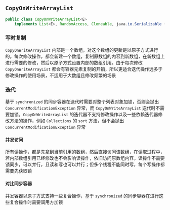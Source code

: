 ## `CopyOnWriteArrayList`
```java
public class CopyOnWriteArrayList<E>
    implements List<E>, RandomAccess, Cloneable, java.io.Serializable {}
```

### 写时复制
`CopyOnWriteArrayList` 内部是一个数组，对这个数组的更新是以原子方式进行的。每次修改操作，都会新建一个数组，复制原数组的内容到新数组，在新数组上进行需要的修改，然后以原子方式设置内部的数组引用。由于每次修改 `CopyOnWriteArrayList` 都会有容器元素复制的开销，所以更适合迭代操作远多于修改操作的使用场景，不适用于大数组且修改频繁的场景

### 迭代
基于 `synchronized` 的同步容器在迭代时需要对整个列表对象加锁，否则会抛出 `ConcurrentModificationException` 异常，而 `CopyOnWriteArrayList` 迭代时不需要加锁。`CopyOnWriteArrayList` 的迭代器不支持修改操作以及一些依赖迭代器修改方法的操作，例如 `Collections` 的 `sort` 方法，但不会抛出 `ConcurrentModificationException` 异常

#### 并发访问
所有读操作，都是先拿到当前引用的数组，然后直接访问该数组，在读取过程中，若内部数组引用已经修改也不会影响读操作，依旧访问原数组内容。读操作不需要锁同步，可以并行，且读和写也可以并行；但多个线程不能同时写，每个写操作都需要先获取锁

#### 对比同步容器
并发容器以原子方式支持一些复合操作，基于 `synchronized` 的同步容器在进行这些复合操作时需要调用方加锁